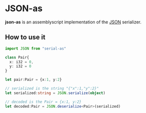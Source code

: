 # JSON-as

**json-as** is an assemblyscript implementation of the [JSON](json.org) serializer.


## How to use it

```ts
import JSON from "serial-as"

class Pair{
  x: i32 = 0,
  y: i32 = 0
}

let pair:Pair = {x:1, y:2}

// serialized is the string "{"x":1,"y":2}"
let serialized:string = JSON.serialize(object)  

// decoded is the Pair = {x:1, y:2}
let decoded:Pair = JSON.deserialize<Pair>(serialized)  
```